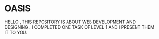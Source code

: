 # OASIS 
HELLO , THIS REPOSITORY IS ABOUT WEB DEVELOPMENT AND DESIGNING . I COMPLETED ONE TASK OF LEVEL 1 AND I PRESENT THEM IT TO YOU.
